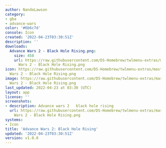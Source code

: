 ```yaml
---
author: NandoLawson
category:
- gba
- advance-wars
color: '#6b6c7d'
console: Icon
created: '2022-04-23T03:30:51Z'
description: ''
downloads:
  Advance Wars 2 - Black Hole Rising.png:
    size: 458
    url: https://raw.githubusercontent.com/DS-Homebrew/twlmenu-extras/master/_nds/TWiLightMenu/icons/Advance
      Wars 2 - Black Hole Rising.png
icon: https://raw.githubusercontent.com/DS-Homebrew/twlmenu-extras/master/_nds/TWiLightMenu/icons/Advance
  Wars 2 - Black Hole Rising.png
image: https://raw.githubusercontent.com/DS-Homebrew/twlmenu-extras/master/_nds/TWiLightMenu/icons/Advance
  Wars 2 - Black Hole Rising.png
last_updated: 2022-04-23 at 03:30 (UTC)
layout: app
license: ''
screenshots:
- description: Advance wars 2   black hole rising
  url: https://raw.githubusercontent.com/DS-Homebrew/twlmenu-extras/master/_nds/TWiLightMenu/icons/Advance
    Wars 2 - Black Hole Rising.png
systems:
- Icon
title: 'Advance Wars 2: Black Hole Rising'
updated: '2022-04-23T03:30:51Z'
version: v1.0.0
---
```

